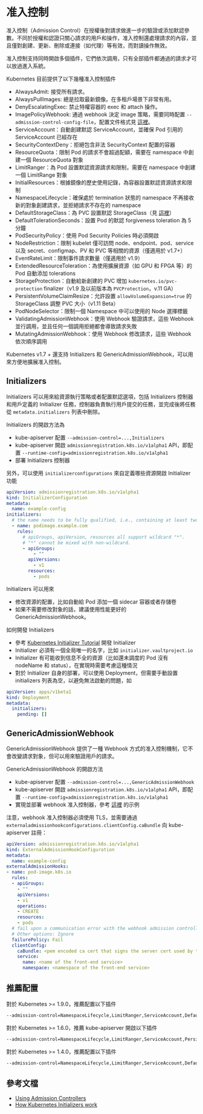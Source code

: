 # 准入控制

准入控制（Admission Control）在授權後對請求做進一步的驗證或添加默認參數。不同於授權和認證只關心請求的用戶和操作，准入控制還處理請求的內容，並且僅對創建、更新、刪除或連接（如代理）等有效，而對讀操作無效。

准入控制支持同時開啟多個插件，它們依次調用，只有全部插件都通過的請求才可以放過進入系統。

Kubernetes 目前提供了以下幾種准入控制插件

- AlwaysAdmit: 接受所有請求。
- AlwaysPullImages: 總是拉取最新鏡像。在多租戶場景下非常有用。
- DenyEscalatingExec: 禁止特權容器的 exec 和 attach 操作。
- ImagePolicyWebhook: 通過 webhook 決定 image 策略，需要同時配置 `--admission-control-config-file`，配置文件格式見 [這裡](https://kubernetes.io/docs/admin/admission-controllers/#configuration-file-format)。
- ServiceAccount：自動創建默認 ServiceAccount，並確保 Pod 引用的 ServiceAccount 已經存在
- SecurityContextDeny：拒絕包含非法 SecurityContext 配置的容器
- ResourceQuota：限制 Pod 的請求不會超過配額，需要在 namespace 中創建一個 ResourceQuota 對象
- LimitRanger：為 Pod 設置默認資源請求和限制，需要在 namespace 中創建一個 LimitRange 對象
- InitialResources：根據鏡像的歷史使用記錄，為容器設置默認資源請求和限制
- NamespaceLifecycle：確保處於 termination 狀態的 namespace 不再接收新的對象創建請求，並拒絕請求不存在的 namespace
- DefaultStorageClass：為 PVC 設置默認 StorageClass（見 [這裡](../concepts/persistent-volume.md#StorageClass)）
- DefaultTolerationSeconds：設置 Pod 的默認 forgiveness toleration 為 5 分鐘
- PodSecurityPolicy：使用 Pod Security Policies 時必須開啟
- NodeRestriction：限制 kubelet 僅可訪問 node、endpoint、pod、service 以及 secret、configmap、PV 和 PVC 等相關的資源（僅適用於 v1.7+）
- EventRateLimit：限制事件請求數量（僅適用於 v1.9）
- ExtendedResourceToleration：為使用擴展資源（如 GPU 和 FPGA 等）的 Pod 自動添加 tolerations
- StorageProtection：自動給新創建的 PVC 增加 `kubernetes.io/pvc-protection` finalizer（v1.9 及以前版本為 `PVCProtection`，v.11 GA）
- PersistentVolumeClaimResize：允許設置 `allowVolumeExpansion=true` 的 StorageClass 調整 PVC 大小（v1.11 Beta）
- PodNodeSelector：限制一個 Namespace 中可以使用的 Node 選擇標籤
- ValidatingAdmissionWebhook：使用 Webhook 驗證請求，這些 Webhook 並行調用，並且任何一個調用拒絕都會導致請求失敗
- MutatingAdmissionWebhook：使用 Webhook 修改請求，這些 Webhook 依次順序調用

Kubernetes v1.7 + 還支持 Initializers 和 GenericAdmissionWebhook，可以用來方便地擴展准入控制。

## Initializers

Initializers 可以用來給資源執行策略或者配置默認選項，包括 Initializers 控制器和用戶定義的 Initializer 任務，控制器負責執行用戶提交的任務，並完成後將任務從 `metadata.initializers` 列表中刪除。

Initializers 的開啟方法為

- kube-apiserver 配置 `--admission-control=...,Initializers`
- kube-apiserver 開啟 `admissionregistration.k8s.io/v1alpha1` API，即配置 `--runtime-config=admissionregistration.k8s.io/v1alpha1`
- 部署 Initializers 控制器

另外，可以使用 `initializerconfigurations` 來自定義哪些資源開啟 Initializer 功能

```yaml
apiVersion: admissionregistration.k8s.io/v1alpha1
kind: InitializerConfiguration
metadata:
  name: example-config
initializers:
  # the name needs to be fully qualified, i.e., containing at least two "."
  - name: podimage.example.com
    rules:
      # apiGroups, apiVersion, resources all support wildcard "*".
      # "*" cannot be mixed with non-wildcard.
      - apiGroups:
          - ""
        apiVersions:
          - v1
        resources:
          - pods
```

Initializers 可以用來

- 修改資源的配置，比如自動給 Pod 添加一個 sidecar 容器或者存儲卷
- 如果不需要修改對象的話，建議使用性能更好的 GenericAdmissionWebhook。

如何開發 Initializers

- 參考 [Kubernetes Initializer Tutorial](https://github.com/kelseyhightower/kubernetes-initializer-tutorial) 開發 Initializer
- Initializer 必須有一個全局唯一的名字，比如 `initializer.vaultproject.io`
- Initializer 有可能收到信息不全的資源（比如還未調度的 Pod 沒有 nodeName 和 status），在實現時需要考慮這種情況
- 對於 Initializer 自身的部署，可以使用 Deployment，但需要手動設置 initializers 列表為空，以避免無法啟動的問題，如

```yaml
apiVersion: apps/v1beta1
kind: Deployment
metadata:
  initializers:
    pending: []
```

## GenericAdmissionWebhook

GenericAdmissionWebhook 提供了一種 Webhook 方式的准入控制機制，它不會改變請求對象，但可以用來驗證用戶的請求。

GenericAdmissionWebhook 的開啟方法

- kube-apiserver 配置 `--admission-control=...,GenericAdmissionWebhook`
- kube-apiserver 開啟 `admissionregistration.k8s.io/v1alpha1` API，即配置 `--runtime-config=admissionregistration.k8s.io/v1alpha1`
- 實現並部署 webhook 准入控制器，參考 [這裡](https://github.com/caesarxuchao/example-webhook-admission-controller) 的示例

注意，webhook 准入控制器必須使用 TLS，並需要通過 `externaladmissionhookconfigurations.clientConfig.caBundle` 向 kube-apiserver 註冊：

```yaml
apiVersion: admissionregistration.k8s.io/v1alpha1
kind: ExternalAdmissionHookConfiguration
metadata:
  name: example-config
externalAdmissionHooks:
- name: pod-image.k8s.io
  rules:
  - apiGroups:
    - ""
    apiVersions:
    - v1
    operations:
    - CREATE
    resources:
    - pods
  # fail upon a communication error with the webhook admission controller
  # Other options: Ignore
  failurePolicy: Fail
  clientConfig:
    caBundle: <pem encoded ca cert that signs the server cert used by the webhook>
    service:
      name: <name of the front-end service>
      namespace: <namespace of the front-end service>
```

## 推薦配置

對於 Kubernetes >= 1.9.0，推薦配置以下插件

```sh
--admission-control=NamespaceLifecycle,LimitRanger,ServiceAccount,DefaultStorageClass,DefaultTolerationSeconds,MutatingAdmissionWebhook,ValidatingAdmissionWebhook,ResourceQuota
```

對於 Kubernetes >= 1.6.0，推薦 kube-apiserver 開啟以下插件

```sh
--admission-control=NamespaceLifecycle,LimitRanger,ServiceAccount,PersistentVolumeLabel,DefaultStorageClass,ResourceQuota,DefaultTolerationSeconds
```

對於 Kubernetes >= 1.4.0，推薦配置以下插件

```sh
--admission-control=NamespaceLifecycle,LimitRanger,ServiceAccount,DefaultStorageClass,ResourceQuota
```

## 參考文檔

- [Using Admission Controllers](https://kubernetes.io/docs/admin/admission-controllers/)
- [How Kubernetes Initializers work](https://medium.com/google-cloud/how-kubernetes-initializers-work-22f6586e1589)
